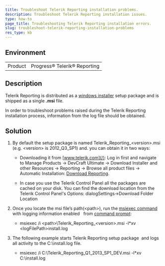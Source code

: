 ```yaml
---
title: Troubleshoot Telerik Reporting installation problems.
description: Troubleshoot Telerik Reporting installation issues.
type: how-to
page_title: Troubleshooting Telerik Reporting installation errors.
slug: troubleshoot-telerik-reporting-installation-problems
res_type: kb
---
```

 
## Environment

<table>
	<tr>
		<td>Product</td>
		<td>Progress® Telerik® Reporting</td>
	</tr>
</table>
   
## Description

Telerik Reporting is distributed as a [windows installer](https://docs.microsoft.com/en-us/windows/win32/msi/windows-installer-portal?redirectedfrom=MSDN) setup package and is shipped as a single **.msi** file.  
 
In order to troubleshoot problems raised during the Telerik Reporting installation process, information from the log file should be obtained.  
   
## Solution  
 
1. By default the setup package is named Telerik\_Reporting\_&lt;version&gt;.msi (e.g. &lt;version&gt; is 2012\_Q3\_SP1) and. you can obtain it in two ways:
    
    - Downloading it from [www.telerik.com](/): Log in first and navigate to Manage Products -&gt; DevCraft Ultimate -&gt; Download Installer and other Resources -&gt; Reporting -&gt; Browse all product files -&gt; Automatic Installation: [Download Reporting](/account/your-products/product-versions.aspx?pmvid=3198&amp;pid=521).
    
    - In case you use the Telerik Control Panel all the packages are cached on your disk. You can find the download location from the Telerik Control Panel's Options: dialogSettings-&gt;Download Folder Location

2. Once you locate the msi file’s path(&lt;path&gt;), run the [msiexec command](https://docs.microsoft.com/en-us/previous-versions/windows/it-pro/windows-server-2003/cc759262(v=ws.10)?redirectedfrom=MSDN) with logging information enabled   from [command prompt](https://docs.microsoft.com/en-us/windows/win32/msi/command-line-options?redirectedfrom=MSDN):  
   
   - msiexec /i &lt;path&gt;\Telerik\_Reporting\_&lt;version&gt;.msi -l\*xv &lt;logFilePath&gt;install.log  
   
3. The following example starts Telerik Reporting setup package  and logs all activity to the C:\install.log file.  
   
   - msiexec /i C:\Telerik\_Reporting\_Q1\_2013\_SP1\_DEV.msi -l\*xv C:\install.log



